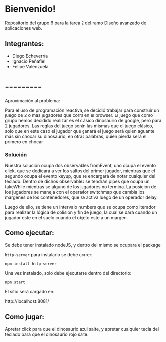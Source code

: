 # Bienvenido!

Repositorio del grupo 6 para la tarea 2 del ramo Diseño avanzado de aplicaciones web.

## Integrantes:
- Diego Echeverría
- Ignacio Peñafiel
- Felipe Valenzuela

# ---------

Aproximación al problema:

Para el uso de programación reactiva, se decidió trabajar para construir un juego de 2 o más jugadores que corra en el browser. El juego que como grupo hemos decidido realizar es el clásico dinosaurio de google, pero para 2 jugadores. Las reglas del juego serán las mismas que el juego clásico, solo que en este caso el jugador que ganará el juego será quien aguante más sin chocar su dinosaurio, en otras palabras, quien pierda será el primero en chocar


### Solución

Nuestra solución ocupa dos observables fromEvent, uno ocupa el evento click, que se dedicará a ver los saltos del primer jugador, mientras que el segundo ocupa el evento keyup, que se encargará de notar cualquier del teclado. Dentro de dichos observables se tendrán pipes que ocupa un takeWhile mientras se alguno de los jugadores no termina. La posición de los jugadores se maneja con el operador switchmap que cambia los margenes de los contenedores, que se activa luego de un operador delay.

Luego de ello, se tiene un intervalo numbers que se ocupa como iterador para realizar la lógica de colisión y fin de juego, la cual se dará cuando un jugador este en el suelo cuando el objeto este a un margen.



## Como ejecutar:

Se debe tener instalado nodeJS, y dentro del mismo se ocupara el package 

```http-server``` para instalarlo se debe correr:

```npm install http-server```

Una vez instalado, solo debe ejecutarse dentro del directorio: 

```npm start```

El sitio será cargado en:

http://localhost:8081/

## Como jugar:

Apretar click para que el dinosaurio azul salte, y apretar cualquier tecla del teclado para que el dinosaurio rojo salte.






